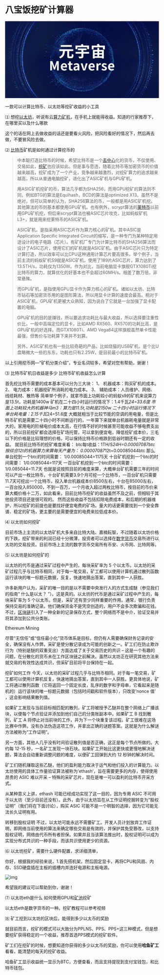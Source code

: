 # 

# 八宝饭挖矿计算器

![](00.jpg)

一款可以计算比特币、以太坊等挖矿收益的小工具

⑴ 想挖[以太坊](https://www.yuanxue365.com/blocks_ether_1)，听说有云[算力](https://www.yuanxue365.com/blocks_decentering_1)[矿机](https://www.yuanxue365.com/blocks_miner_1)，在手机上就能得收益。知道的行家推荐下，在哪里买以及什么哪款

这个的话在网上去做收益的话还是要看火风险，把风险看好的情况下，然后再去做，不要冒风险去做。

⑵ [比特币](https://www.yuanxue365.com/blocks_btc_1)矿机是如何通过计算挖币的

> 中本聪打造比特币的时候，希望比特币是一个[去中心](https://www.yuanxue365.com/blocks_decentering_1)化的货币，不仅使用、交易如此，[挖矿](https://www.yuanxue365.com/blocks_wakuang_1)也应该如此。但是事与愿违，随着比特币等加密货币的价值越来越高，挖矿成为了一个产业，竞争越来越激烈，对挖矿算力的追求越来越高，所以从普通电脑挖矿，进化出了ASIC矿机与GPU矿机。
>
> 用ASIC矿机挖矿的币，算法几乎都为SHA256，而用GPU挖矿的算法则不同，例如BTG的算法是Equihash，BCD的算法是optimized X13。虽然不是绝对，但可以简单的认为，SHA256算法的币，一般都是用ASIC矿机挖。其他算法的币则基本都使用GPU矿机。也有例外，scrypt算法的[莱特币](https://www.yuanxue365.com/blocks_ether_1)以前用GPU矿机挖，但后来scrypt算法也被ASIC芯片攻克，比如蚂蚁矿机L3+，就是用来挖莱特币的ASIC矿机。
>
> ASIC矿机，是指采用ASIC芯片作为算力核心的矿机。其中ASIC是Application Specific Integrated Circuit的缩写，是一种专门为某种特定用途设计的电子电路（芯片）。有矿机厂专门为计算比特币的SHA256算法而设计了ASIC芯片，使用它们的矿机就是ASIC矿机。由于ASIC芯片只为特定计算打造，所以效率可以比CPU这种通用计算芯片要高很多。举个例子，当前主流的蚂蚁矿机S9就是ASIC矿机，使用了189片ASIC芯片，算力达到了13.5TH/s，功耗仅为1350W。作为对比，当前电脑显卡旗舰GTX1080Ti挖比特币的算力，就算优化的好基本也不会超过60MH/s。相差了数万倍，非常悬殊。
>
> 而GPU矿机，是指使用GPU显卡作为算力核心的矿机。诸如以太坊、比特币钻石等加密货币用的是图形算法，所以用显卡计算的速度会最高。相对于ASIC矿机，GPU矿机更被大众熟知，因为说白了它就是一台加强了显卡配置的电脑。
>
> GPU矿机的目的是赚钱，所以要追求功耗比与最大收益，所以选择要注重性价比，一般中高端定位的显卡，比如AMD RX560、RX570的功耗比高，是GPU矿机的好选择。而GTX1080Ti、AMD Vega64这样旗舰虽然单卡性能最强，但售价与功耗算下来并不划算。
>
> 另外，ASIC矿机也有一些比较奇葩的产品，比如烧猫的USB矿机，是个比U盘略微大一些的东东，功耗也只有2.25W，是目前最小的比特币矿机。

以上引用挖币网—“矿机分类介绍”，专业名词较多，希望对您有帮助，谢谢！

⑶ 比特币矿机日收益是多少 比特币矿机收益怎么计算

首先挖比特币需要的成本基本可以分为三大块：
1、 机器成本：购买矿机的成本。
2、 电力成本：机器挖矿所消耗的电力成本。
3、 辅助成本：人员维护、网络、线缆耗材、散热等
简单举个例子，就拿市面上功耗较小的蚂蚁s9的矿机来说算力是13.5t，功耗是1400w
矿机在二十四小时运行的情况下：1.4千瓦*24=33.6度
市面上功耗较大的机器神马m3：算力是11.5t,功耗是2150w
二十四小时运行情况下单台耗电量：2.15千瓦*24=51.6度
大概就相当于比较节能的空调的用电量，但是比特币矿机是需要二十四小时不间断运行的，一年算下来就单台机器耗电量就是非常大的，家用电的阶梯电价成本太高，在行情不好的时候甚至可能收益不够电费支出的，所以目前挖矿都会选择在矿场托管，可以拿到便宜电，降低挖矿成本价，三毛以下的价格是比较理想的价格，可以保持比特币价格跌到低谷时期还有一定的收益。
就目前比特币的挖矿难度来看：
btc每t收益：1TH/S*24H=0.00007087btc
按综合12t的机器算力来算每天产量为：
0.00007087*12t=0.00085044btc
那么单台挖到一个btc的时间需要：
1/0.00085044=1175天
十台矿机挖到一个btc的时间需要：
1/0.0085044=117天
一百台矿机挖到一个btc的时间需要：
1/0.085044=11.7天
也就是说按照目前的难度来算，大概单台矿机需要三年的时间可以产出一枚比特币，十台矿机需要3.9个月可挖一个比特币，一百台矿机只需要11.7天可挖出一个比特币，投入单台机器成本价8500左右，十台在85000左右，一百台投入850000，不到一百万，一个月收入超过两枚比特币，按目前的币价来算大概价格十二万，如此看来，目前比特币挖矿的收益虽然不及之前，但相较于其他投资项目还是很可观的。
然而这些收益不包括扣除电费成本，和后期的机器维护，所以挖矿的前提也是要找好便宜电费的矿场。量大的话更需要找到一个安全靠谱、稳定的矿场，更主要的是需要便宜的电费来拉低成本价。

⑷ 以太坊如何挖矿

目前市场上主流的以太坊矿机大多来自比特大陆、嘉楠耘智，不过随着以太坊价格的下跌，挖矿带来的利润已经十分微薄，投资者可以选择在[数字货币](https://www.yuanxue365.com/blocks_digital_1)交易所进行以太坊的交易投资。目前市场上主流的数字货币交易所有币安、火币网、比特网等。

⑸ 以太坊是如何挖矿的

以太坊的代币是通过采矿过程中产生的，每块采矿率为 5 个以太币。以太坊的采矿过程几乎与比特币相同，对于每一笔交易，矿工都可以使用计算机通过散列函数运行该块的唯一标题元数据，反复，快速地猜出答案，直到其中一人获胜。

许多新用户认为，采矿的唯一目的是以不需要中央发行人的方式生成醚（参见我们的指南“ 什么是以太？ ”）。这是真的。以太坊的代币是通过采矿过程中产生的，每块采矿率为 5 个以太币。但是，采矿还有至少同样重要的作用。通常，银行负责保持交易的准确记录。他们确保资金不是凭空创造的，用户不会多次欺骗和花钱。不过，[区块链](https://www.yuanxue365.com/blocks_data_1)引入了一种全新的记录保存方式，整个网络而不是中介，验证交易并将其添加到公共分类账。

Ethereum Mining

尽管“无信任”或“信任最小化”货币体系是目标，但仍有人需要确保财务记录的安全，确保没有人作弊。采矿是使分散记录成为可能的创新之一。矿工们在防止欺诈行为（特别是醚的双重支出）方面达成了关于交易历史的共识 – 这是一个有趣的问题，在分散化的货币未在工作区块链之前解决。虽然以太坊正在研究其他方法来就交易的有效性达成共识，但采矿目前将平台保持在一起。

挖矿如何工作
今天，以太坊的采矿过程几乎与比特币相同。对于每一笔交易，矿工都可以使用计算机反复，快速地猜出答案，直到其中一人获胜。更具体地说，矿工将通过散列函数（它将返回一个固定长度，乱序的数字和字母串，它看起来是随机的）运行该块的唯一标题元数据（包括时间戳和软件版本），只改变’nonce 值’ ，这会影响结果散列值。

如果矿工发现与当前目标相匹配的散列，矿工将被授予乙醚并在整个网络上广播该块，以便每个节点验证并添加到他们自己的分类账副本中。如果矿工 B 找到散列，矿工 A 将停止对当前块的工作，并为下一个块重复该过程。矿工很难在这场比赛中作弊。没有办法伪造这项工作，并拿出正确的谜题答案。这就是为什么解谜方法被称为“工作证明”。

另一方面，其他人几乎没有时间验证散列值是否正确，这正是每个节点所做的。大约每 12-15 秒，一名矿工发现一块石块。如果矿工开始比这更快或更慢地解决谜题，算法会自动重新调整问题的难度，以便矿工回弹到大约 12 秒钟的解决时间。

矿工们随机赚取这些乙醚，他们的盈利能力取决于运气和他们投入的计算能力。以太坊使用的具体工作量验证算法被称为’ethash’，旨在需要更多的内存，使得使用昂贵的 ASIC 难以开采 – 特殊的采矿芯片，现在是唯一可以盈利的比特币开采方式。

从某种意义上讲，ethash 可能已经成功实现了这一目的，因为专用 ASIC 不可用于以太坊（至少目前还没有）。此外，由于以太坊旨在从工作证明挖掘转变为“股权证明”（我们将在下面讨论），购买 ASIC 可能不是一个明智的选择，因为它可能无法长久证明有用。

转移到股权证明
不过，以太坊可能永远不需要矿工。开发人员计划放弃工作证明，即网络当前使用的算法来确定哪些交易是有效的，并保护其免受篡改，以支持股权证明，网络由代币所有者担保。如果并且当该算法推出时，股权证明可以成为实现分布式共识的一种手段，而该共识使用更少的资源。

⑹ 以太坊挖矿，需要什么硬件配置，求详细清单，

你好，根据我的经验来说，1.首先搭机架，然后固定显卡，再将CPU和风扇、内存、SSD硬盘插在主板的插槽内并连好电源和主板电源。

![img](https://www.yuanxue365.com/images/loading.jpg)

希望我的建议可以帮助到你，谢谢！

⑺ 以太坊eth是什么 如何使用GPU和[矿池](https://www.yuanxue365.com/blocks_miner_1)挖矿

以太坊eth是数字货币的一种。挖矿教程可以参考视频

⑻ 矿工挖到以太坊的区块后，能得到多少以太币的奖励

就目前而言，挖矿的模式可以大致分为PPLNS、PPS、PPS+这三种模式，但是想要挖矿获得稳定的一个收益，推荐首选PPS模式的挖矿软件。

矿工们在挖矿的时候，想要知道你获得的多少以太币的奖励，你可以使用**哈鱼矿工**看看，能清楚的每天的挖矿收益。

哈鱼矿工显示收益统一显示为BTC，方便查看，而且支持提现到支付宝钱包，和比特币钱包。


